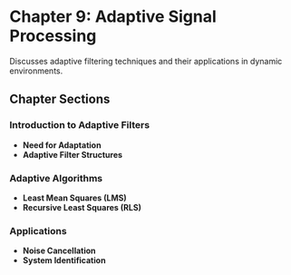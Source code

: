 # Chapter 9: Adaptive Signal Processing

Discusses adaptive filtering techniques and their applications in dynamic environments.

## Chapter Sections

### Introduction to Adaptive Filters

-   **Need for Adaptation**
-   **Adaptive Filter Structures**

### Adaptive Algorithms

-   **Least Mean Squares (LMS)**
-   **Recursive Least Squares (RLS)**

### Applications

-   **Noise Cancellation**
-   **System Identification**